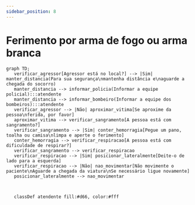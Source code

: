 ```yaml
---
sidebar_position: 8
---
```

# Ferimento por arma de fogo ou arma branca

```mermaid
graph TD;
   verificar_agressor[Agressor está no local?] --> |Sim| manter_distancia(Para sua segurança\nmantenha distância e\naguarde a chegada do socorro)
   manter_distancia --> informar_policia(Informar a equipe policial):::atendente
   manter_distancia --> informar_bombeiro(Informar a equipe dos bombeiros):::atendente
   verificar_agressor --> |Não| aproximar_vitima[Se aproxime da pessoa\nferida, por favor]
   aproximar_vitima --> verificar_sangramento[A pessoa está com sangramento?]
   verificar_sangramento --> |Sim| conter_hemorragia[Pegue um pano, toalha ou camisa\nlimpa e aperte o ferimento]
   conter_hemorragia --> verificar_respiracao[A pessoa está com dificuldade de respirar?]
   verificar_sangramento --> verificar_respiracao
   verificar_respiracao --> |Sim| posicionar_lateralmente[Deite-o de lado para a esquerda]
   verificar_respiracao --> |Não| nao_movimentar[Não movimente o paciente\nAguarde a chegada da viatura\nSe necessário ligue novamente]
   posicionar_lateralmente --> nao_movimentar

   

   classDef atendente fill:#d66, color:#fff

```


<!-- # Ferimento por arma de fogo ou arma branca

## Considerações gerais

i) Interrompa a ligação somente após a chegada da viatura no local ou a melhora do paciente, oferecendo continuamente as orientações;
   - Acione apoio policial nas causas externas que existam agressores (PAF, PAB ou agressão física).

## Orientações ao solicitante

a) “O agressor está no local?”;
   - Se sim ou se não sabe: “Mantenha distância.” ou “Fique longe.”;
   - Se não: “Se aproxime do paciente” ou “Chegue perto do paciente.”;

b) “Tem algum sangramento maior?”;
   - Se sim: “Pegue um pano ou toalha ou camisa limpa e aperte o ferimento para evitar sangramento excessivo.”;
   - “Não movimente o paciente.”;

c) Se o paciente estiver com dificuldade de respirar: “Deite-o do lado esquerdo.”;

d) Finalizar a ligação com: “Senhor(a), deixe o paciente desse jeito e aguarde a chegada da viatura. Se necessário ligue novamente.” -->
